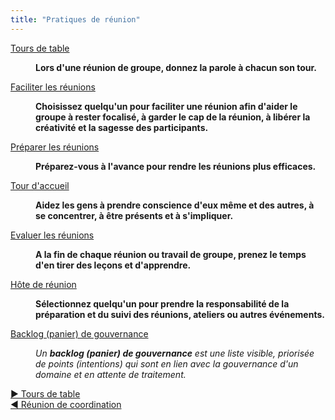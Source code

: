 ```yaml
---
title: "Pratiques de réunion"
---
```



  <dt><a href="rounds.html">Tours de table</a></dt>
  <dd><p><strong>Lors d'une réunion de groupe, donnez la parole à chacun son tour.</strong></p></dd>

  <dt><a href="facilitate-meetings.html">Faciliter les réunions</a></dt>
  <dd><p><strong>Choisissez quelqu'un pour faciliter une réunion afin d'aider le groupe à rester focalisé, à garder le cap de la réunion, à libérer la créativité et la sagesse des participants.</strong></p></dd>

  <dt><a href="prepare-for-meetings.html">Préparer les réunions</a></dt>
  <dd><p><strong>Préparez-vous à l'avance pour rendre les réunions plus efficaces.</strong></p></dd>

  <dt><a href="check-in.html">Tour d'accueil</a></dt>
  <dd><p><strong>Aidez les gens à prendre conscience d'eux même et des autres, à se concentrer, à être présents et à s'impliquer.</strong></p></dd>

  <dt><a href="evaluate-meetings.html">Evaluer les réunions</a></dt>
  <dd><p><strong>A la fin de chaque réunion ou travail de groupe, prenez le temps d'en tirer des leçons et d'apprendre.</strong></p></dd>

  <dt><a href="meeting-host.html">Hôte de réunion</a></dt>
  <dd><p><strong>Sélectionnez quelqu'un pour prendre la responsabilité de la préparation et du suivi des réunions, ateliers ou autres événements.</strong></p></dd>

  <dt><a href="governance-backlog.html">Backlog (panier) de gouvernance</a></dt>
  <dd><p><em>Un <strong>backlog (panier) de gouvernance</strong> est une liste visible, priorisée de points (intentions) qui sont en lien avec la gouvernance d'un domaine et en attente de traitement.</em></p></dd>


[&#9654; Tours de table](rounds.html)<br/>[&#9664; Réunion de coordination](coordination-meeting.html)

